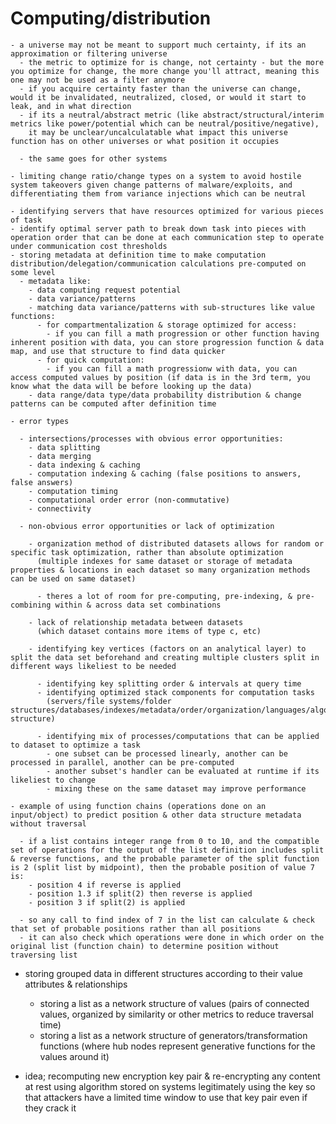 # Computing/distribution

    - a universe may not be meant to support much certainty, if its an approximation or filtering universe
      - the metric to optimize for is change, not certainty - but the more you optimize for change, the more change you'll attract, meaning this one may not be used as a filter anymore
      - if you acquire certainty faster than the universe can change, would it be invalidated, neutralized, closed, or would it start to leak, and in what direction
      - if its a neutral/abstract metric (like abstract/structural/interim metrics like power/potential which can be neutral/positive/negative), 
        it may be unclear/uncalculatable what impact this universe function has on other universes or what position it occupies

      - the same goes for other systems

    - limiting change ratio/change types on a system to avoid hostile system takeovers given change patterns of malware/exploits, and differentiating them from variance injections which can be neutral

    - identifying servers that have resources optimized for various pieces of task
    - identify optimal server path to break down task into pieces with operation order that can be done at each communication step to operate under communication cost thresholds
    - storing metadata at definition time to make computation distribution/delegation/communication calculations pre-computed on some level
      - metadata like:
        - data computing request potential
        - data variance/patterns
        - matching data variance/patterns with sub-structures like value functions:
          - for compartmentalization & storage optimized for access:
            - if you can fill a math progression or other function having inherent position with data, you can store progression function & data map, and use that structure to find data quicker
          - for quick computation:
            - if you can fill a math progressionw with data, you can access computed values by position (if data is in the 3rd term, you know what the data will be before looking up the data)
        - data range/data type/data probability distribution & change patterns can be computed after definition time

    - error types

      - intersections/processes with obvious error opportunities:
        - data splitting
        - data merging
        - data indexing & caching
        - computation indexing & caching (false positions to answers, false answers)
        - computation timing
        - computational order error (non-commutative)
        - connectivity

      - non-obvious error opportunities or lack of optimization

        - organization method of distributed datasets allows for random or specific task optimization, rather than absolute optimization 
          (multiple indexes for same dataset or storage of metadata properties & locations in each dataset so many organization methods can be used on same dataset)

          - theres a lot of room for pre-computing, pre-indexing, & pre-combining within & across data set combinations

        - lack of relationship metadata between datasets 
          (which dataset contains more items of type c, etc)

        - identifying key vertices (factors on an analytical layer) to split the data set beforehand and creating multiple clusters split in different ways likeliest to be needed

          - identifying key splitting order & intervals at query time
          - identifying optimized stack components for computation tasks
            (servers/file systems/folder structures/databases/indexes/metadata/order/organization/languages/algorithm/data structure)

          - identifying mix of processes/computations that can be applied to dataset to optimize a task
            - one subset can be processed linearly, another can be processed in parallel, another can be pre-computed
            - another subset's handler can be evaluated at runtime if its likeliest to change
            - mixing these on the same dataset may improve performance

    - example of using function chains (operations done on an input/object) to predict position & other data structure metadata without traversal

      - if a list contains integer range from 0 to 10, and the compatible set of operations for the output of the list definition includes split & reverse functions, and the probable parameter of the split function is 2 (split list by midpoint), then the probable position of value 7 is:
        - position 4 if reverse is applied
        - position 1.3 if split(2) then reverse is applied
        - position 3 if split(2) is applied

      - so any call to find index of 7 in the list can calculate & check that set of probable positions rather than all positions
      - it can also check which operations were done in which order on the original list (function chain) to determine position without traversing list

  - storing grouped data in different structures according to their value attributes & relationships
    - storing a list as a network structure of values (pairs of connected values, organized by similarity or other metrics to reduce traversal time)
    - storing a list as a network structure of generators/transformation functions (where hub nodes represent generative functions for the values around it)


- idea; recomputing new encryption key pair & re-encrypting any content at rest using algorithm stored on systems legitimately using the key so that attackers have a limited time window to use that key pair even if they crack it